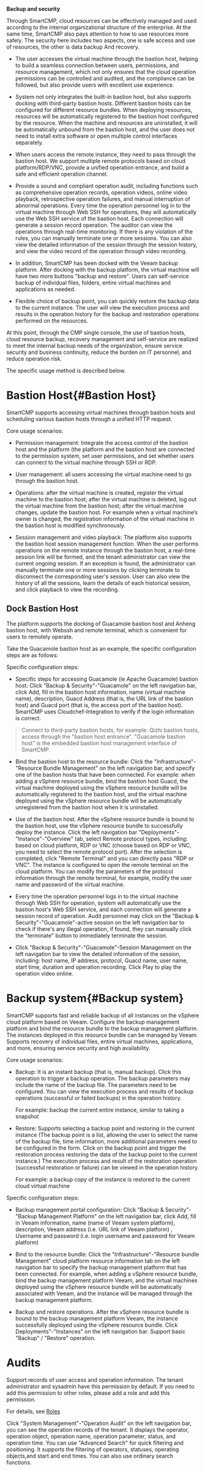 



**Backup and security**

Through SmartCMP, cloud resources can be effectively managed and used according to the internal organizational structure of the enterprise. At the same time, SmartCMP also pays attention to how to use resources more safely. The security here includes two aspects, one is safe access and use of resources, the other is data backup And recovery.

+ The user accesses the virtual machine through the bastion host, helping to build a seamless connection between users, permissions, and resource management, which not only ensures that the cloud operation permissions can be controlled and audited, and the compliance can be followed, but also provide users with excellent use experience.

+ System not only integrates the built-in bastion host, but also supports docking with third-party bastion hosts. Different bastion hosts can be configured for different resource bundles. When deploying resources, resources will be automatically registered to the bastion host configured by the resource. When the machine and resources are uninstalled, it will be automatically unbound from the bastion host, and the user does not need to install extra software or open multiple control interfaces separately.

+ When users access the remote instance, they need to pass through the bastion host. We support multiple remote protocols based on cloud platform/RDP/VNC, provide a unified operation entrance, and build a safe and efficient operation channel.

+ Provide a sound and compliant operation audit, including functions such as comprehensive operation records, operation videos, online video playback, retrospective operation failures, and manual interruption of abnormal operations. Every time the operation personnel log in to the virtual machine through Web SSH for operations, they will automatically use the Web SSH service of the bastion host. Each connection will generate a session record operation. The auditor can view the operations through real-time monitoring. If there is any violation of the rules, you can manually terminate one or more sessions. You can also view the detailed information of the session through the session history, and view the video record of the operation through video recording.



+ In addition, SmartCMP has been docked with the Veeam backup platform. After docking with the backup platform, the virtual machine will have two more buttons "backup and restore". Users can self-service backup of individual files, folders, entire virtual machines and applications as needed.

+ Flexible choice of backup point, you can quickly restore the backup data to the current instance. The user will view the execution process and results in the operation history for the backup and restoration operations performed on the resources.

At this point, through the CMP single console, the use of bastion hosts, cloud resource backup, recovery management and self-service are realized to meet the internal backup needs of the organization, ensure service security and business continuity, reduce the burden on IT personnel, and reduce operation risk.


The specific usage method is described below.

# Bastion Host{#Bastion Host}

SmartCMP supports accessing virtual machines through bastion hosts and scheduling various bastion hosts through a unified HTTP request.

Core usage scenarios: 

+ Permission management: Integrate the access control of the bastion host and the platform (the platform and the bastion host are connected to the permission system, set user permissions, and set whether users can connect to the virtual machine through SSH or RDP. 

+ User management: all users accessing the virtual machine need to go through the bastion host. 

+ Operations: after the virtual machine is created, register the virtual machine to the bastion host; after the virtual machine is deleted, log out the virtual machine from the bastion host; after the virtual machine changes, update the bastion host. For example when a virtual machine’s owner is changed, the registration information of the virtual machine in the bastion host is modified synchronously.

+ Session management and video playback: The platform also supports the bastion host session management function. When the user performs operations on the remote instance through the bastion host, a real-time session link will be formed, and the tenant administrator can view the current ongoing session. If an exception is found, the administrator can manually terminate one or more sessions by clicking terminate to disconnect the corresponding user's session. User can also view the history of all the sessions, learn the details of each historical session, and click playback to view the recording.

## Dock Bastion Host

The platform supports the docking of Guacamole bastion host and Anheng bastion host, with Webssh and remote terminal, which is convenient for users to remotely operate.

Take the Guacamole bastion host as an example, the specific configuration steps are as follows:

Specific configuration steps:

+ Specific steps for accessing Guacamole (ie Apache Guacamole) bastion host: Click "Backup & Security"-"Guacamole" on the left navigation bar, click Add, fill in the bastion host information, name (virtual machine name), description, Guacd Address (that is, the URL link of the bastion host) and Guacd port (that is, the access port of the bastion host). SmartCMP uses Cloudchef-Integration to verify if the login information is correct.

> Connect to third-party bastion hosts, for example: Qizhi bastion hosts, access through the "bastion host entrance". "Guacamole bastion host" is the embedded bastion host management interface of SmartCMP.

+	Bind the bastion host to the resource bundle: Click the "Infrastructure"-"Resource Bundle Management" on the left navigation bar, and specify one of the bastion hosts that have been connected. For example: when adding a vSphere resource bundle, bind the bastion host Guacd, the virtual machine deployed using the vSphere resource bundle will be automatically registered to the bastion host, and the virtual machine deployed using the vSphere resource bundle will be automatically unregistered from the bastion host when it is uninstalled. 

+	Use of the bastion host. After the vSphere resource bundle is bound to the bastion host, use the vSphere resource bundle to successfully deploy the instance. Click the left navigation bar "Deployments"-"Instance"-"Overview" tab, select Remote protocol types, including: based on cloud platform, RDP or VNC (choose based on RDP or VNC, you need to select the remote protocol port). After the selection is completed, click "Remote Terminal" and you can directly pass "RDP or VNC". The instance is configured to open the remote terminal on the cloud platform. You can modify the parameters of the protocol information through the remote terminal, for example, modify the user name and password of the virtual machine.
 
+ Every time the operation personnel logs in to the virtual machine through Web SSH for operation, system will automatically use the bastion host's Web SSH service, and each connection will generate a session record of operation. Audit personnel may click on the "Backup & Security"-"Guacamole"-active session on the left navigation bar to check if there's any illegal operation, if found, they can manually click the "terminate" button to immediately terminate the session.

+ Click "Backup & Security"-"Guacamole"-Session Management on the left navigation bar to view the detailed information of the session, including: host name, IP address, protocol, Guacd name, user name, start time, duration and operation recording. Click Play to play the operation video online.


# Backup system{#Backup system}

SmartCMP supports fast and reliable backup of all instances on the vSphere cloud platform based on Veeam. Configure the backup management platform and bind the resource bundle to the backup management platform. The instances deployed in this resource bundle can be managed by Veeam. Supports recovery of individual files, entire virtual machines, applications, and more, ensuring service security and high availability.

Core usage scenarios: 

+	Backup: It is an instant backup (that is, manual backup). Click this operation to trigger a backup operation. The backup parameters may include the name of the backup file. The parameters need to be configured. You can view the execution process and results of backup operations (successful or failed backups) in the operation history. 

    For example: backup the current entire instance, similar to taking a snapshot

+	Restore: Supports selecting a backup point and restoring in the current instance (The backup point is a list, allowing the user to select the name of the backup file, time information, more additional parameters need to be configured in the form. Click on the backup point and trigger the restoration process restoring the data of the backup point to the current instance.) The execution process and result of the restoration operation (successful restoration or failure) can be viewed in the operation history. 
    
    For example: a backup copy of the instance is restored to the current cloud virtual machine


Specific configuration steps: 

+	Backup management portal configuration: Click "Backup & Security"-"Backup Management Platform" on the left navigation bar, click Add, fill in Veeam information, name (name of Veeam system platform), description, Veeam address (i.e. URL link of Veeam platform) , Username and password (i.e. login username and password for Veeam platform) 

+	Bind to the resource bundle: Click the "Infrastructure"-"Resource bundle Management" cloud platform resource information tab on the left navigation bar to specify the backup management platform that has been connected. For example, when adding a vSphere resource bundle, bind the backup management platform Veeam, and the virtual machines deployed using the vSphere resource bundle will be automatically associated with Veeam, and the instance will be managed through the backup management platform. 

+	Backup and restore operations. After the vSphere resource bundle is bound to the backup management platform Veeam, the instance successfully deployed using the vSphere resource bundle. Click Deployments"-"Instances" on the left navigation bar. Support basic "Backup" / "Restore" operation. 



# Audits


Support records of user access and operation information. The tenant administrator and sysadmin have this permission by default. If you need to add this permission to other roles, please add a role and add this permission. 

For details, see [Roles](https://cloudchef.github.io/doc-en/AdminDoc/04Organization/Roles.html)

Click "System Management"-"Operation Audit" on the left navigation bar, you can see the operation records of the tenant. It displays the operator, operation object, operation name, operation parameter, status, and operation time. You can use "Advanced Search" for quick filtering and positioning. It supports the filtering of operators, statuses, operating objects,and start and end times. You can also use ordinary search functions.
